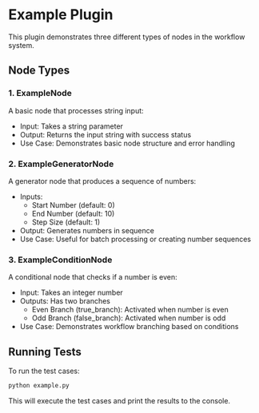 # Example Plugin

This plugin demonstrates three different types of nodes in the workflow system.

## Node Types

### 1. ExampleNode
A basic node that processes string input:
- Input: Takes a string parameter
- Output: Returns the input string with success status
- Use Case: Demonstrates basic node structure and error handling

### 2. ExampleGeneratorNode
A generator node that produces a sequence of numbers:
- Inputs:
  - Start Number (default: 0)
  - End Number (default: 10)
  - Step Size (default: 1)
- Output: Generates numbers in sequence
- Use Case: Useful for batch processing or creating number sequences

### 3. ExampleConditionNode
A conditional node that checks if a number is even:
- Input: Takes an integer number
- Outputs: Has two branches
  - Even Branch (true_branch): Activated when number is even
  - Odd Branch (false_branch): Activated when number is odd
- Use Case: Demonstrates workflow branching based on conditions

## Running Tests

To run the test cases:

```bash
python example.py
```

This will execute the test cases and print the results to the console.
